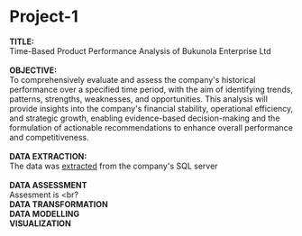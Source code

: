 # Project-1
**TITLE:** <br>
Time-Based Product Performance Analysis of Bukunola Enterprise Ltd <br><br>
**OBJECTIVE:** <br>
To comprehensively evaluate and assess the company's historical performance over a specified time period, with the aim of identifying trends, patterns, strengths, weaknesses, and opportunities. This analysis will provide insights into the company's financial stability, operational efficiency, and strategic growth, enabling evidence-based decision-making and the formulation of actionable recommendations to enhance overall performance and competitiveness. <br><br>
**DATA EXTRACTION:** <br>
The data was [extracted](https://github.com/bankoleifeolukayode/Project-1/blob/main/Data%20Extraction.pbix) from the company's SQL server <br><br>
**DATA ASSESSMENT** <br>
Assesment is <br?<br>
**DATA TRANSFORMATION**<br>
**DATA MODELLING**<br>
**VISUALIZATION**<br>
